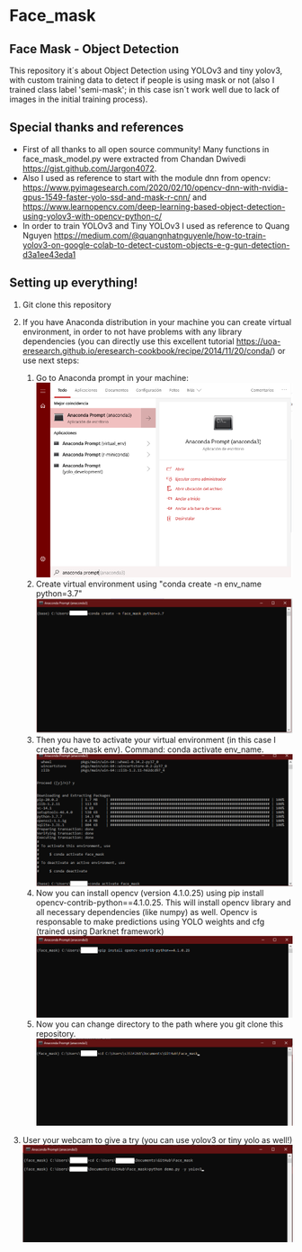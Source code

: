 # Face_mask
## Face Mask - Object Detection

This repository it´s about Object Detection using YOLOv3 and tiny yolov3, with custom training data to detect if people is using mask or not (also I trained class label 'semi-mask'; in this case isn´t work well due to lack of images in the initial training process).

## Special thanks and references

* First of all thanks to all open source community! Many functions in face_mask_model.py were extracted from Chandan Dwivedi https://gist.github.com/Jargon4072.
* Also I used as reference to start with the module dnn from opencv: https://www.pyimagesearch.com/2020/02/10/opencv-dnn-with-nvidia-gpus-1549-faster-yolo-ssd-and-mask-r-cnn/ and https://www.learnopencv.com/deep-learning-based-object-detection-using-yolov3-with-opencv-python-c/
* In order to train YOLOv3 and Tiny YOLOv3 I used as reference to Quang Nguyen https://medium.com/@quangnhatnguyenle/how-to-train-yolov3-on-google-colab-to-detect-custom-objects-e-g-gun-detection-d3a1ee43eda1

## **Setting up everything!**

1. Git clone this repository

1. If you have Anaconda distribution in your machine you can create virtual environment, in order to not have problems with any library dependencies (you can directly use this excellent tutorial https://uoa-eresearch.github.io/eresearch-cookbook/recipe/2014/11/20/conda/) or use next steps:
   1. Go to Anaconda prompt in your machine:
      ![step1](/misc/step1.png)
   1. Create virtual environment using "conda create -n env_name python=3.7"
      ![step2](/misc/step2.png)
   1. Then you have to activate your virtual environment (in this case I create face_mask env). Command: conda activate env_name.
      ![step3](/misc/step3.png)
   1. Now you can install opencv (version 4.1.0.25) using pip install opencv-contrib-python==4.1.0.25. This will install opencv library       and all necessary dependencies (like numpy) as well. Opencv is responsable to make predictions using YOLO weights and cfg (trained       using Darknet framework)
   ![step4](/misc/step8.png)
   1. Now you can change directory to the path where you git clone this repository.
      ![step5](/misc/step6.png)
1. User your webcam to give a try (you can use yolov3 or tiny yolo as well!)
      ![step7](/misc/step7.png)
